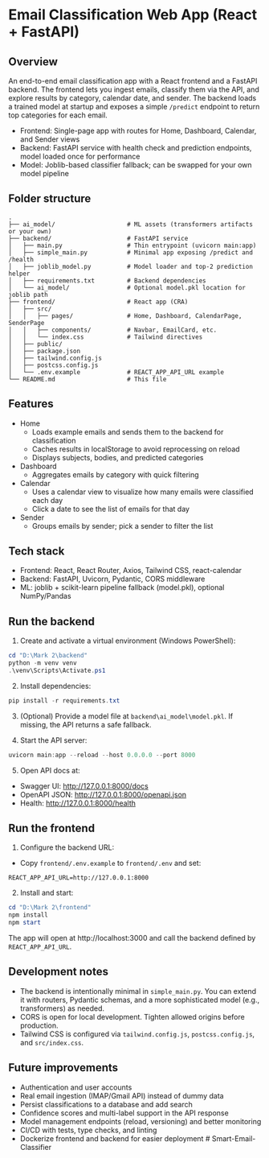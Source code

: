 # Email Classification Web App (React + FastAPI)

## Overview
An end-to-end email classification app with a React frontend and a FastAPI backend. The frontend lets you ingest emails, classify them via the API, and explore results by category, calendar date, and sender. The backend loads a trained model at startup and exposes a simple `/predict` endpoint to return top categories for each email.

- Frontend: Single-page app with routes for Home, Dashboard, Calendar, and Sender views
- Backend: FastAPI service with health check and prediction endpoints, model loaded once for performance
- Model: Joblib-based classifier fallback; can be swapped for your own model pipeline

## Folder structure
```
.
├── ai_model/                    # ML assets (transformers artifacts or your own)
├── backend/                     # FastAPI service
│   ├── main.py                  # Thin entrypoint (uvicorn main:app)
│   ├── simple_main.py           # Minimal app exposing /predict and /health
│   ├── joblib_model.py          # Model loader and top-2 prediction helper
│   ├── requirements.txt         # Backend dependencies
│   └── ai_model/                # Optional model.pkl location for joblib path
├── frontend/                    # React app (CRA)
│   ├── src/
│   │   ├── pages/               # Home, Dashboard, CalendarPage, SenderPage
│   │   ├── components/          # Navbar, EmailCard, etc.
│   │   └── index.css            # Tailwind directives
│   ├── public/
│   ├── package.json
│   ├── tailwind.config.js
│   ├── postcss.config.js
│   └── .env.example             # REACT_APP_API_URL example
└── README.md                    # This file
```

## Features
- Home
  - Loads example emails and sends them to the backend for classification
  - Caches results in localStorage to avoid reprocessing on reload
  - Displays subjects, bodies, and predicted categories
- Dashboard
  - Aggregates emails by category with quick filtering
- Calendar
  - Uses a calendar view to visualize how many emails were classified each day
  - Click a date to see the list of emails for that day
- Sender
  - Groups emails by sender; pick a sender to filter the list

## Tech stack
- Frontend: React, React Router, Axios, Tailwind CSS, react-calendar
- Backend: FastAPI, Uvicorn, Pydantic, CORS middleware
- ML: joblib + scikit-learn pipeline fallback (model.pkl), optional NumPy/Pandas

## Run the backend
1) Create and activate a virtual environment (Windows PowerShell):
```powershell
cd "D:\Mark 2\backend"
python -m venv venv
.\venv\Scripts\Activate.ps1
```

2) Install dependencies:
```powershell
pip install -r requirements.txt
```

3) (Optional) Provide a model file at `backend\ai_model\model.pkl`. If missing, the API returns a safe fallback.

4) Start the API server:
```powershell
uvicorn main:app --reload --host 0.0.0.0 --port 8000
```

5) Open API docs at:
- Swagger UI: http://127.0.0.1:8000/docs
- OpenAPI JSON: http://127.0.0.1:8000/openapi.json
- Health: http://127.0.0.1:8000/health

## Run the frontend
1) Configure the backend URL:
- Copy `frontend/.env.example` to `frontend/.env` and set:
```
REACT_APP_API_URL=http://127.0.0.1:8000
```

2) Install and start:
```powershell
cd "D:\Mark 2\frontend"
npm install
npm start
```
The app will open at http://localhost:3000 and call the backend defined by `REACT_APP_API_URL`.

## Development notes
- The backend is intentionally minimal in `simple_main.py`. You can extend it with routers, Pydantic schemas, and a more sophisticated model (e.g., transformers) as needed.
- CORS is open for local development. Tighten allowed origins before production.
- Tailwind CSS is configured via `tailwind.config.js`, `postcss.config.js`, and `src/index.css`.

## Future improvements
- Authentication and user accounts
- Real email ingestion (IMAP/Gmail API) instead of dummy data
- Persist classifications to a database and add search
- Confidence scores and multi-label support in the API response
- Model management endpoints (reload, versioning) and better monitoring
- CI/CD with tests, type checks, and linting
- Dockerize frontend and backend for easier deployment
#   S m a r t - E m a i l - C l a s s i f i e r  
 